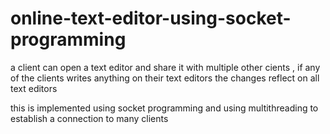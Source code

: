 # online-text-editor-using-socket-programming
a client can open a text editor and share it with multiple other cients , if any of the clients writes anything on their text editors the changes reflect on all text editors

this is implemented using socket programming and using multithreading to establish a connection to many clients
